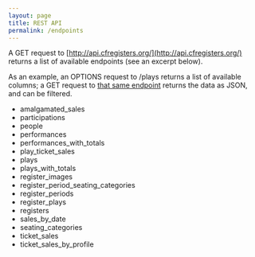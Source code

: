 ```yaml
---
layout: page
title: REST API
permalink: /endpoints
---
```


A GET request to [http://api.cfregisters.org/](http://api.cfregisters.org/) returns a list of available endpoints (see an excerpt below).

As an example, an OPTIONS request to /plays returns a list of available columns; a GET request to [that same endpoint](http://api.cfregisters.org/plays) returns the data as JSON, and can be filtered.

- amalgamated_sales
- participations
- people
- performances
- performances_with_totals
- play_ticket_sales
- plays
- plays_with_totals
- register_images
- register_period_seating_categories
- register_periods
- register_plays
- registers
- sales_by_date
- seating_categories
- ticket_sales
- ticket_sales_by_profile
